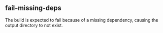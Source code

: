 ## fail-missing-deps

The build is expected to fail because of a missing dependency, causing the output directory to not exist.
